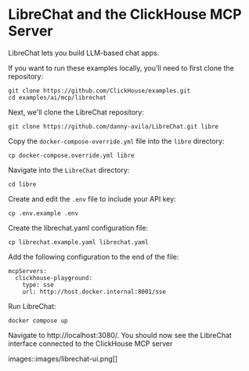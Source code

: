 # LibreChat and the ClickHouse MCP Server

LibreChat lets you build LLM-based chat apps.

If you want to run these examples locally, you'll need to first clone the repository:

```
git clone https://github.com/ClickHouse/examples.git
cd examples/ai/mcp/librechat
```

Next, we'll clone the LibreChat repository:

```
git clone https://github.com/danny-avila/LibreChat.git libre
```

Copy the `docker-compose-override.yml` file into the `libre` directory:

```
cp docker-compose.override.yml libre
```

Navigate into the `LibreChat` directory:

```
cd libre
```

Create and edit the `.env` file to include your API key:

```
cp .env.example .env
```

Create the librechat.yaml configuration file:

```
cp librechat.example.yaml librechat.yaml
```

Add the following configuration to the end of the file:

```
mcpServers:
  clickhouse-playground:
    type: sse
    url: http://host.docker.internal:8001/sse
```

Run LibreChat:

```
docker compose up
```

Navigate to http://localhost:3080/.
You should now see the LibreChat interface connected to the ClickHouse MCP server

images::images/librechat-ui.png[]